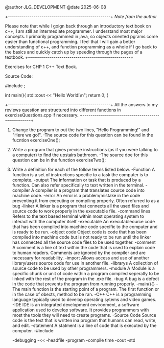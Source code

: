 @author JLG_DEVELOPMENT
@date 2025-06-08

+----------------------------------------------------+
*Note from the author*

Please note that while I goign back through an introductory text book on c++,
I am still an intermediate programmer. I understand most major concepts. 
I primarily programmed in java, so objects oriented pgrams come easier than functional programming. 
I feel that I will gain a better understanding of c++, and function programming as a whole if I go back to the basics
and quickly catch up by speeding through the pages of a textbook. 
+----------------------------------------------------+

Exercises for CHP 1 C++ Text Book.

Source Code:

#include <iostream>;

int main(){
    std::cout << "Hello World!\n";
    return 0;
}

+----------------------------------------------------+
All the answers to my reviews question are structured into different functions in exerciseQuestions.cpp if necessary.
+----------------------------------------------------+

1. Change the program to out the two lines, "Hello Programming!" and "Here we go!".
    -The source code for this question can be found in the fucntion exerciseOne();

2. Write a program that gives precise instructions (as if you were talking to a computer) to find the upstairs bathroom.
    -The source doe for this question can be in the function exerciseTwo();

3. Write a definition for each of the follow terms listed below.
    -Function
        A function is a set of instructions specific to a task the computer is to complete.
    -output
        The information or task that is produced by a function.
        Can also refer specifically to text written in the terminal.
    -compiler
        A compiler is a program that translates cource code into machine code.
    -error
        An error is a problem/mistake in the code preventing it from executing or compiling properly.
        Often refurred to as a bug
    -linker
        A linker is a program that connects all the used files and source code to work properly in the executable file.
    -command lines
        Refers to the text based terminal within most operating system to interact with the computer itself
    -executable
        An executableource code that has been compiled into machine code specific to the computer and is ready to be run.
    -object code
        Object code is code that has been compiled into machine code but is not ready to be run until the linker has connected
        all the source code files to be used together.
    -comment
        A comment is a line of text within the code that is used to explain code to human readers.
        Comments are ignored by the compiler and are necessary for readability.
    -import
        Allows access and use of another library/users source code for use in another file.
    -librarys
        A collection of source code to be used by other programmers.
    -module
        A Module is a specific chunk or unit of code within a program compiled seperatly to be linked with the rest of the program in the .exe file.
    -bug
        A bug is a defect in the code that prevents the program from running properly.
    -main(){}
        -The main function is the starting point of a program. The first function or in the case of obects, method to be ran.
    -C++
        C++ is a programming language typically used to develop operating sytems and video games.
    -IDE
        IDE is an integrated development environment, a software application used to develop software.
        It provides programmers with most the tools they will need to create programs.
    -Source Code
        Source code is the text that is written ina program that humans can read, write, and edit.
    -statement
        A statment is a line of code that is executed by the computer.
    -#include
        
    -debugging
    -<<
    -headfile
    -program
    -compile time
    -cout
    -std

